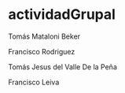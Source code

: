 # actividadGrupal

Tomás Mataloni Beker

Francisco Rodriguez

Tomás Jesus del Valle De la Peña

Francisco Leiva


